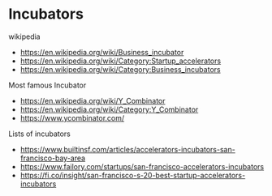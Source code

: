 # Incubators

wikipedia

* https://en.wikipedia.org/wiki/Business_incubator
* https://en.wikipedia.org/wiki/Category:Startup_accelerators
* https://en.wikipedia.org/wiki/Category:Business_incubators


Most famous Incubator

* https://en.wikipedia.org/wiki/Y_Combinator
* https://en.wikipedia.org/wiki/Category:Y_Combinator
* https://www.ycombinator.com/

Lists of incubators

* https://www.builtinsf.com/articles/accelerators-incubators-san-francisco-bay-area
* https://www.failory.com/startups/san-francisco-accelerators-incubators
* https://fi.co/insight/san-francisco-s-20-best-startup-accelerators-incubators

